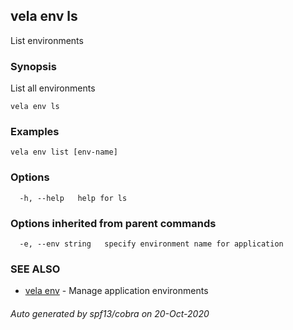 ## vela env ls

List environments

### Synopsis

List all environments

```
vela env ls
```

### Examples

```
vela env list [env-name]
```

### Options

```
  -h, --help   help for ls
```

### Options inherited from parent commands

```
  -e, --env string   specify environment name for application
```

### SEE ALSO

* [vela env](vela_env.md)	 - Manage application environments

###### Auto generated by spf13/cobra on 20-Oct-2020
